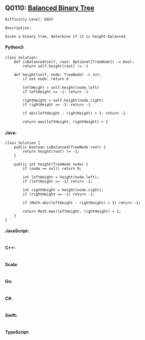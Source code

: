 ## Q0110: [Balanced Binary Tree](https://leetcode.com/problems/balanced-binary-tree/)

```
Difficulty Level: EASY
```

```
Description:

Given a binary tree, determine if it is height-balanced.
```

#### Python3:

```
class Solution:
    def isBalanced(self, root: Optional[TreeNode]) -> bool:
        return self.height(root) != -1
    
    def height(self, node: TreeNode) -> int:
        if not node: return 0

        leftHeight = self.height(node.left)
        if leftHeight == -1: return -1

        rightHeight = self.height(node.right)
        if rightHeight == -1: return -1

        if abs(leftHeight - rightHeight) > 1: return -1

        return max(leftHeight, rightHeight) + 1
```

#### Java:

```
class Solution {
    public boolean isBalanced(TreeNode root) {
        return height(root) != -1;
    }

    public int height(TreeNode node) {
        if (node == null) return 0;

        int leftHeight = height(node.left);
        if (leftHeight == -1) return -1;

        int rightHeight = height(node.right);
        if (rightHeight == -1) return -1;

        if (Math.abs(leftHeight - rightHeight) > 1) return -1;

        return Math.max(leftHeight, rightHeight) + 1;
    }
}
```

#### JavaScript:

```

```

#### C++:

```

```

#### Scala:

```

```

#### Go:

```

```

#### C#:

```

```

#### Swift:

```

```

#### TypeScript:

```

```